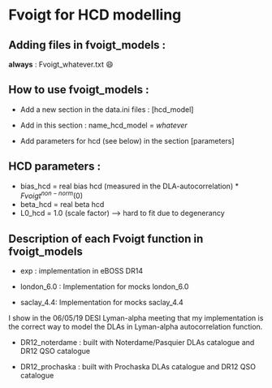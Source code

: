 # Fvoigt for HCD modelling

## Adding files in fvoigt_models :
  
**always** : Fvoigt_whatever.txt  :smile:

## How to use fvoigt_models : 

* Add a new section in the data.ini files : [hcd_model]

* Add in this section : name_hcd_model = *whatever*

* Add parameters for hcd (see below) in the section [parameters]

## HCD parameters :

* bias_hcd = real bias hcd (measured in the DLA-autocorrelation) * $Fvoigt^{non-norm}(0)$
* beta_hcd = real beta hcd
* L0_hcd = 1.0 (scale factor) --> hard to fit due to degenerancy


## Description of each Fvoigt function in fvoigt_models

* exp : implementation in eBOSS DR14

* london_6.0 : Implementation for mocks london_6.0

* saclay_4.4: Implementation for mocks saclay_4.4

I show in the 06/05/19 DESI Lyman-alpha meeting that my implementation is the correct way to model the DLAs in Lyman-alpha autocorrelation function.

* DR12_noterdame : built with Noterdame/Pasquier DLAs catalogue and DR12 QSO catalogue

* DR12_prochaska : built with Prochaska DLAs catalogue and DR12 QSO catalogue
